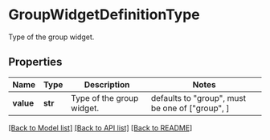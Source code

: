 # GroupWidgetDefinitionType

Type of the group widget.

## Properties

| Name      | Type    | Description               | Notes                                           |
| --------- | ------- | ------------------------- | ----------------------------------------------- |
| **value** | **str** | Type of the group widget. | defaults to "group", must be one of ["group", ] |

[[Back to Model list]](README.md#documentation-for-models) [[Back to API list]](README.md#documentation-for-api-endpoints) [[Back to README]](README.md)
